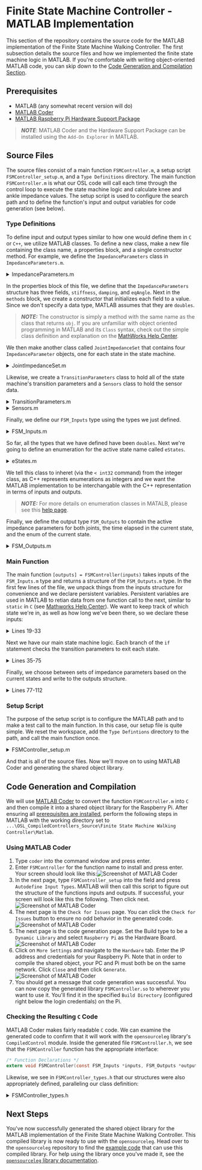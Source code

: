 # Finite State Machine Controller - MATLAB Implementation
This section of the repository contains the source code for the MATLAB implementation of the Finite State Machine Walking Controller. The first subsection details the source files and how we implemented the finite state machine logic in MATLAB. If you're comfortable with writing object-oriented MATLAB code, you can skip down to the [Code Generation and Compilation Section](#code-generation-and-compilation).

## Prerequisites
- MATLAB (any somewhat recent version will do)
- [MATLAB Coder](https://www.mathworks.com/products/matlab-coder.html)
- [MATLAB Raspberry Pi Hardware Support Package](https://www.mathworks.com/hardware-support/raspberry-pi-matlab.html)

> **_NOTE_**: MATLAB Coder and the Hardware Support Package can be installed using the `Add-On Explorer` in MATLAB.

## Source Files
The source files consist of a main function `FSMController.m`, a setup script `FSMController_setup.m`, and a `Type Definitions` directory. The main function `FSMController.m` is what our OSL code will call each time through the control loop to execute the state machine logic and calculate knee and ankle impedance values. The setup script is used to configure the search path and to define the function's input and output variables for code generation (see below). 

### Type Definitions
To define input and output types similar to how one would define them in `C` or `C++`, we utilize MATLAB classes. To define a new class, make a new file containing the class name, a properties block, and a single constructor method. For example, we define the `ImpedanceParameters` class in `ImpedanceParameters.m`.
<details>
<summary>
    ImpedanceParameters.m
    </summary>

```matlab
classdef ImpedanceParameters
    properties
        stiffness
        damping
        eqAngle
    end
    methods
        function obj = ImpedanceParameters()
            obj.stiffness = 0;
            obj.damping = 0;
            obj.eqAngle = 0; 
        end
    end           
end
```

</details>

In the properties block of this file, we define that the `ImpedanceParameters` structure has three fields, `stiffness`, `damping`, and `eqAngle`. Next in the `methods` block, we create a constructor that initializes each field to a value. Since we don't specify a data type, MATLAB assumes that they are `doubles`. 

> **_NOTE:_** The constructor is simply a method with the same name as the class that returns `obj`. If you are unfamiliar with object oriented programming in MATLAB and its `Class` syntax, check out the simple class definition and explanation on the [MathWorks Help Center](https://www.mathworks.com/help/matlab/matlab_oop/user-defined-classes.html). 

We then make another class called `JointImpedanceSet` that contains four `ImpedanceParameter` objects, one for each state in the state machine.
<details>
<summary>
JointImpedanceSet.m
    </summary>

```matlab
classdef JointImpedanceSet
    properties
        earlyStance ImpedanceParameters
        lateStance ImpedanceParameters
        earlySwing ImpedanceParameters
        lateSwing ImpedanceParameters
    end
    methods
        function obj = JointImpedanceSet()
            obj.earlyStance = ImpedanceParameters();
            obj.lateStance = ImpedanceParameters();
            obj.earlySwing = ImpedanceParameters();
            obj.lateSwing = ImpedanceParameters();
        end
    end
end
```

</details>

Likewise, we create a `TransitionParameters` class to hold all of the state machine's transition parameters and a `Sensors` class to hold the sensor data. 
<details>
<summary>
TransitionParameters.m
    </summary>

```matlab
classdef TransitionParameters
    properties
        minTimeInState = 0.0;
        loadLStance (1,1) double = 0;
        ankleThetaEStanceToLStance (1,1) double = 0;
        kneeThetaESwingToLSwing (1,1) double = 0;
        kneeDThetaESwingToLSwing (1,1) double = 0;
        loadESwing (1,1) double = 0;
        loadEStance (1,1) double = 0;
        kneeThetaLSwingToEStance (1,1) = 0;
    end
end
```

</details>


<details>
<summary>
    Sensors.m
    </summary>

```matlab
classdef Sensors
    properties
        kneeAngle
        ankleAngle
        kneeVelocity
        ankleVelocity
        Fz
    end
    methods 
        function obj = Sensors()
            obj.kneeAngle = 0.0;
            obj.ankleAngle = 0.0;
            obj.kneeVelocity = 0.0;
            obj.ankleVelocity = 0.0; 
            obj.Fz = 0.0; 
        end
    end
end
```

</details>

Finally, we define our `FSM_Inputs` type using the types we just defined. 

<details>
<summary>
FSM_Inputs.m
    </summary>

```matlab
classdef FSM_Inputs
    properties
        parameters
        sensors
        time
    end
    methods
        function obj = FSM_Inputs()
            obj.parameters = FSMParameters();
            obj.sensors = Sensors();
            obj.time = 0.0;
        end
    end
end
```

</details>

So far, all the types that we have defined have been `doubles`. Next we're going to define an enumeration for the active state name called `eStates`. 

<details>
<summary>
eStates.m
    </summary>

```matlab
classdef eStates < int32
    enumeration
        eStance (1)
        lStance (2)
        eSwing (3)
        lSwing (4)
    end
end
```

</details>

We tell this class to inheret (via the `< int32` command) from the integer class, as C++ represents enumerations as integers and we want the MATLAB implementation to be interchangable with the C++ representation in terms of inputs and outputs.

> **_NOTE:_** For more details on enumeration classes in MATALB, please see this [help page](https://www.mathworks.com/help/matlab/matlab_oop/enumerations.html).

Finally, we define the output type `FSM_Outputs` to contain the active impedance parameters for both joints, the time elapsed in the current state, and the enum of the current state.

<details>
<summary>
FSM_Outputs.m
    </summary>

```matlab
classdef FSM_Outputs
    properties
        currentState
        timeInCurrentState
        kneeImpedance
        ankleImpedance
    end
    methods
        function obj = FSM_Outputs
            obj.currentState = eStates.eStance;
            obj.timeInCurrentState = 0.0;
            obj.kneeImpedance = ImpedanceParameters(); 
            obj.ankleImpedance = ImpedanceParameters();
        end
    end
end
```

</details>

### Main Function
The main function `[outputs] = FSMController(inputs)` takes inputs of the `FSM_Inputs.m` type and returns a structure of the `FSM_Outputs.m` type. In the first few lines of the file, we unpack things from the inputs structure for convenience and we declare persistent variables. Persistent variables are used in MATLAB to retian data from one function call to the next, similar to `static` in `C` (see [Mathworks Help Center](https://www.mathworks.com/help/matlab/ref/persistent.html)). We want to keep track of which state we're in, as well as how long we've been there, so we declare these inputs:
<details>
<summary>
    Lines 19-33
    </summary>

```matlab
% Unpack things for convenience 
sensors = inputs.sensors;
params = inputs.parameters;

persistent currentState previousState currentTimeInState time_last
if isempty(currentState)
    currentState = eStates.eStance;
    previousState = currentState;
    currentTimeInState = 0;
    time_last = inputs.time;
end

% Calculate time between calls
dt = inputs.time - time_last;
time_last = inputs.time;
```

</details>

Next we have our main state machine logic. Each branch of the `if` statement checks the transition parameters to exit each state.
<details>
<summary>
    Lines 35-75
    </summary>

```matlab
% Finite State Machine
if currentState == eStates.eStance
    if(sensors.Fz < params.transitionParameters.loadLStance ...
            && sensors.ankleAngle > ...
            params.transitionParameters.ankleThetaEStanceToLStance ...
            && currentTimeInState > params.transitionParameters.minTimeInState)
        currentState = eStates.lStance;
    else
        currentState = eStates.eStance;
    end

elseif currentState == eStates.lStance
    if(sensors.Fz > params.transitionParameters.loadESwing && ...
            currentTimeInState > params.transitionParameters.minTimeInState)
        currentState = eStates.eSwing;
    else
        currentState = eStates.lStance;
    end

elseif currentState == eStates.eSwing
    if (sensors.kneeAngle > params.transitionParameters.kneeThetaESwingToLSwing ...
            && sensors.kneeVelocity < params.transitionParameters.kneeDThetaESwingToLSwing ...
            && currentTimeInState > params.transitionParameters.minTimeInState)

        currentState = eStates.lSwing;
    else
        currentState = eStates.eSwing;
    end

elseif currentState == eStates.lSwing
    if ((sensors.Fz < params.transitionParameters.loadEStance ...
            || sensors.kneeAngle < params.transitionParameters.kneeThetaLSwingToEStance) ...
            && currentTimeInState > params.transitionParameters.minTimeInState)
        currentState = eStates.eStance;
    else
        currentState = eStates.lSwing;
    end

else
    currentState = eStates.eStance;
end
```

</details>

Finally, we choose between sets of impedance parameters based on the current states and write to the outputs structure. 
<details>
<summary>
    Lines 77-112
    </summary>

```matlab
% Select impedance parameters based on the current state
switch currentState
    case eStates.eStance
        kneeImpedance = params.kneeImpedance.earlyStance;
        ankleImpedance = params.ankleImpedance.earlyStance;
    case eStates.lStance
        kneeImpedance = params.kneeImpedance.lateStance;
        ankleImpedance = params.ankleImpedance.lateStance;
    case eStates.eSwing
        kneeImpedance = params.kneeImpedance.earlySwing;
        ankleImpedance = params.ankleImpedance.earlySwing;
    case eStates.lSwing
        kneeImpedance = params.kneeImpedance.lateSwing;
        ankleImpedance = params.ankleImpedance.lateSwing;
    otherwise
        kneeImpedance = params.kneeImpedance.earlyStance;
        ankleImpedance = params.ankleImpedance.earlyStance;
end

% Track time in state
if currentState == previousState
    currentTimeInState = currentTimeInState + dt;
else
    currentTimeInState = 0;
end

% Update previous state
previousState = currentState; 

% Write to output structures

outputs = FSM_Outputs();
outputs.currentState = currentState;
outputs.timeInCurrentState = currentTimeInState;
outputs.kneeImpedance = kneeImpedance;
outputs.ankleImpedance = ankleImpedance;
```

</details>

### Setup Script
The purpose of the setup script is to configure the MATLAB path and to make a test call to the main function. In this case, our setup file is quite simple. We reset the workspace, add the `Type Defintions` directory to the path, and call the main function once. 
<details>
<summary>
FSMController_setup.m
</summary>

```matlab
clear all
close all

addpath("Type Definitions")
inputs = FSM_Inputs();

outputs = FSMController(inputs);
```

</details>

And that is all of the source files. Now we'll move on to using MATLAB Coder and generating the shared object library. 
## Code Generation and Compilation
We will use [MATLAB Coder](https://www.mathworks.com/products/matlab-coder.html) to convert the function `FSMController.m` into `C` and then compile it into a shared object library for the Raspberry Pi. After ensuring all [prerequisites are installed](#prerequisites), perform the following steps in MATLAB with the working directory set to ``...\OSL_CompiledControllers_Source\Finite State Machine Walking Controller\Matlab``. 

### Using MATLAB Coder
1. Type `coder` into the command window and press enter. 
2. Enter `FSMController` for the function name to install and press enter. Your screen should look like this:![Screenshot of MATLAB Coder](./assets/coder_step2.png)
3. In the next page, type `FSMController_setup` into the field and press `Autodefine Input Types`. MATLAB will then call this script to figure out the structure of the functions inputs and outputs. If successful, your screen will look like this the following. Then click next.
![Screenshot of MATLAB Coder](./assets/coder_step3.png)
4. The next page is the `Check for Issues` page. You can click the `Check for Issues` button to ensure no odd behavior in the generated code. 
![Screenshot of MATLAB Coder](./assets/coder_step4.png)
5. The next page is the code generation page. Set the Build type to be a `Dynamic Library` and select `Raspberry Pi` as the Hardware Board. 
![Screenshot of MATLAB Coder](./assets/coder_step5.png)
6. Click on `More Settings` and navigate to the `Hardware` tab. Enter the IP address and credentials for your Raspberry Pi. Note that in order to compile the shared object, your PC and Pi must both be on the same network. Click `Close` and then click `Generate`.
![Screenshot of MATLAB Coder](./assets/coder_step6.png)
7. You should get a message that code generation was successful. You can now copy the generated library `FSMController.so` to wherever you want to use it. You'll find it in the specified `Build Directory` (configured right below the login credentials) on the Pi. 

### Checking the Resulting `C` Code
MATLAB Coder makes fairly readable `C` code. We can examine the generated code to confirm that it will work with the `opensourceleg` library's `CompiledControl` module. Inside the generated file `FSMController.h`, we see that the `FSMController` function has the appropriate interface:
```c
/* Function Declarations */
extern void FSMController(const FSM_Inputs *inputs, FSM_Outputs *outputs);
```
Likewise, we see in `FSMController_types.h` that our structures were also appropriately defined, paralleling our class definition: 
<details>
<summary>
FSMController_types.h
</summary>

```c
/*
 * Academic License - for use in teaching, academic research, and meeting
 * course requirements at degree granting institutions only.  Not for
 * government, commercial, or other organizational use.
 * File: FSMController_types.h
 *
 * MATLAB Coder version            : 5.6
 * C/C++ source code generated on  : 25-Oct-2023 16:52:20
 */

#ifndef FSMCONTROLLER_TYPES_H
#define FSMCONTROLLER_TYPES_H

/* Include Files */
#include "rtwtypes.h"

/* Type Definitions */
#ifndef enum_eStates
#define enum_eStates
enum eStates
{
  eStance = 1, /* Default value */
  lStance,
  eSwing,
  lSwing
};
#endif /* enum_eStates */
#ifndef typedef_eStates
#define typedef_eStates
typedef enum eStates eStates;
#endif /* typedef_eStates */

#ifndef typedef_ImpedanceParameters
#define typedef_ImpedanceParameters
typedef struct {
  double stiffness;
  double damping;
  double eqAngle;
} ImpedanceParameters;
#endif /* typedef_ImpedanceParameters */

#ifndef typedef_JointImpedanceSet
#define typedef_JointImpedanceSet
typedef struct {
  ImpedanceParameters earlyStance;
  ImpedanceParameters lateStance;
  ImpedanceParameters earlySwing;
  ImpedanceParameters lateSwing;
} JointImpedanceSet;
#endif /* typedef_JointImpedanceSet */

#ifndef typedef_TransitionParameters
#define typedef_TransitionParameters
typedef struct {
  double minTimeInState;
  double loadLStance;
  double ankleThetaEStanceToLStance;
  double kneeThetaESwingToLSwing;
  double kneeDThetaESwingToLSwing;
  double loadESwing;
  double loadEStance;
  double kneeThetaLSwingToEStance;
} TransitionParameters;
#endif /* typedef_TransitionParameters */

#ifndef typedef_FSMParameters
#define typedef_FSMParameters
typedef struct {
  double bodyWeight;
  JointImpedanceSet kneeImpedance;
  JointImpedanceSet ankleImpedance;
  TransitionParameters transitionParameters;
} FSMParameters;
#endif /* typedef_FSMParameters */

#ifndef typedef_Sensors
#define typedef_Sensors
typedef struct {
  double kneeAngle;
  double ankleAngle;
  double kneeVelocity;
  double ankleVelocity;
  double Fz;
} Sensors;
#endif /* typedef_Sensors */

#ifndef typedef_FSM_Inputs
#define typedef_FSM_Inputs
typedef struct {
  FSMParameters parameters;
  Sensors sensors;
  double time;
} FSM_Inputs;
#endif /* typedef_FSM_Inputs */

#ifndef typedef_FSM_Outputs
#define typedef_FSM_Outputs
typedef struct {
  eStates currentState;
  double timeInCurrentState;
  ImpedanceParameters kneeImpedance;
  ImpedanceParameters ankleImpedance;
} FSM_Outputs;
#endif /* typedef_FSM_Outputs */

#endif
/*
 * File trailer for FSMController_types.h
 *
 * [EOF]
 */
```

</details>

## Next Steps
You've now successfully generated the shared object library for the MATLAB implementation of the Finite State Machine Walking Controller. This compiled library is now ready to use with the `opensourceleg`. 
Head over to the `opensourceleg` repository to find the [example code](https://github.com/neurobionics/opensourceleg/blob/main/examples/fsm_walking_compiled_controller.py) that can use this compiled library.
For help using the library once you've made it, see the [`opensourceleg` library documentation](https://opensourceleg.readthedocs.io/en/latest/examples/compiled_control.html).
